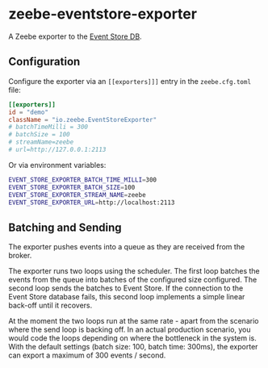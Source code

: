 # zeebe-eventstore-exporter
A Zeebe exporter to the [Event Store DB](https://eventstore.org/).

## Configuration

Configure the exporter via an `[[exporters]]]` entry in the `zeebe.cfg.toml` file:

```toml
[[exporters]]
id = "demo"
className = "io.zeebe.EventStoreExporter"
# batchTimeMilli = 300
# batchSize = 100
# streamName=zeebe
# url=http://127.0.0.1:2113

```

Or via environment variables:

```bash
EVENT_STORE_EXPORTER_BATCH_TIME_MILLI=300
EVENT_STORE_EXPORTER_BATCH_SIZE=100
EVENT_STORE_EXPORTER_STREAM_NAME=zeebe
EVENT_STORE_EXPORTER_URL=http://localhost:2113
```

## Batching and Sending

The exporter pushes events into a queue as they are received from the broker.

The exporter runs two loops using the scheduler. The first loop batches the events from the queue into batches of the configured size configured. The second loop sends the batches to Event Store. If the connection to the Event Store database fails, this second loop implements a simple linear back-off until it recovers.

At the moment the two loops run at the same rate - apart from the scenario where the send loop is backing off. In an actual production scenario, you would code the loops depending on where the bottleneck in the system is. With the default settings (batch size: 100, batch time: 300ms), the exporter can export a maximum of 300 events / second.

